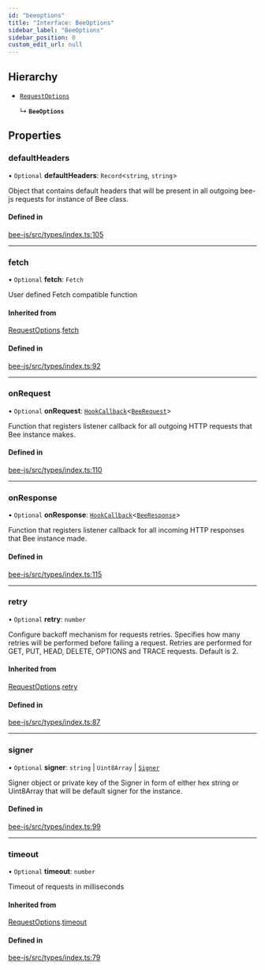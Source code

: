 ```yaml
---
id: "beeoptions"
title: "Interface: BeeOptions"
sidebar_label: "BeeOptions"
sidebar_position: 0
custom_edit_url: null
---
```


## Hierarchy

- [`RequestOptions`](requestoptions.md)

  ↳ **`BeeOptions`**

## Properties

### defaultHeaders

• `Optional` **defaultHeaders**: `Record`<`string`, `string`\>

Object that contains default headers that will be present
in all outgoing bee-js requests for instance of Bee class.

#### Defined in

[bee-js/src/types/index.ts:105](https://github.com/ethersphere/bee-js/blob/5b112bf/src/types/index.ts#L105)

___

### fetch

• `Optional` **fetch**: `Fetch`

User defined Fetch compatible function

#### Inherited from

[RequestOptions](requestoptions.md).[fetch](requestoptions.md#fetch)

#### Defined in

[bee-js/src/types/index.ts:92](https://github.com/ethersphere/bee-js/blob/5b112bf/src/types/index.ts#L92)

___

### onRequest

• `Optional` **onRequest**: [`HookCallback`](../types/hookcallback.md)<[`BeeRequest`](beerequest.md)\>

Function that registers listener callback for all outgoing HTTP requests that Bee instance makes.

#### Defined in

[bee-js/src/types/index.ts:110](https://github.com/ethersphere/bee-js/blob/5b112bf/src/types/index.ts#L110)

___

### onResponse

• `Optional` **onResponse**: [`HookCallback`](../types/hookcallback.md)<[`BeeResponse`](beeresponse.md)\>

Function that registers listener callback for all incoming HTTP responses that Bee instance made.

#### Defined in

[bee-js/src/types/index.ts:115](https://github.com/ethersphere/bee-js/blob/5b112bf/src/types/index.ts#L115)

___

### retry

• `Optional` **retry**: `number`

Configure backoff mechanism for requests retries.
Specifies how many retries will be performed before failing a request.
Retries are performed for GET, PUT, HEAD, DELETE, OPTIONS and TRACE requests.
Default is 2.

#### Inherited from

[RequestOptions](requestoptions.md).[retry](requestoptions.md#retry)

#### Defined in

[bee-js/src/types/index.ts:87](https://github.com/ethersphere/bee-js/blob/5b112bf/src/types/index.ts#L87)

___

### signer

• `Optional` **signer**: `string` \| `Uint8Array` \| [`Signer`](../types/signer.md)

Signer object or private key of the Signer in form of either hex string or Uint8Array that will be default signer for the instance.

#### Defined in

[bee-js/src/types/index.ts:99](https://github.com/ethersphere/bee-js/blob/5b112bf/src/types/index.ts#L99)

___

### timeout

• `Optional` **timeout**: `number`

Timeout of requests in milliseconds

#### Inherited from

[RequestOptions](requestoptions.md).[timeout](requestoptions.md#timeout)

#### Defined in

[bee-js/src/types/index.ts:79](https://github.com/ethersphere/bee-js/blob/5b112bf/src/types/index.ts#L79)
